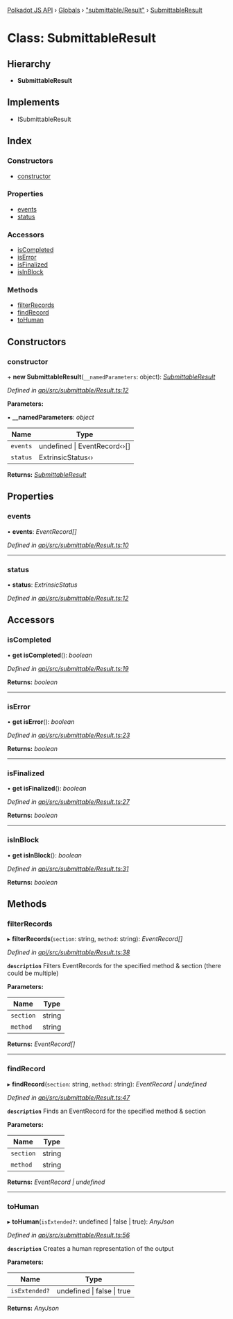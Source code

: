 [Polkadot JS API](../README.md) › [Globals](../globals.md) › ["submittable/Result"](../modules/_submittable_result_.md) › [SubmittableResult](_submittable_result_.submittableresult.md)

# Class: SubmittableResult

## Hierarchy

* **SubmittableResult**

## Implements

* ISubmittableResult

## Index

### Constructors

* [constructor](_submittable_result_.submittableresult.md#constructor)

### Properties

* [events](_submittable_result_.submittableresult.md#events)
* [status](_submittable_result_.submittableresult.md#status)

### Accessors

* [isCompleted](_submittable_result_.submittableresult.md#iscompleted)
* [isError](_submittable_result_.submittableresult.md#iserror)
* [isFinalized](_submittable_result_.submittableresult.md#isfinalized)
* [isInBlock](_submittable_result_.submittableresult.md#isinblock)

### Methods

* [filterRecords](_submittable_result_.submittableresult.md#filterrecords)
* [findRecord](_submittable_result_.submittableresult.md#findrecord)
* [toHuman](_submittable_result_.submittableresult.md#tohuman)

## Constructors

###  constructor

\+ **new SubmittableResult**(`__namedParameters`: object): *[SubmittableResult](_submittable_result_.submittableresult.md)*

*Defined in [api/src/submittable/Result.ts:12](https://github.com/jak-pan/api/blob/4ae9e7b2c0/packages/api/src/submittable/Result.ts#L12)*

**Parameters:**

▪ **__namedParameters**: *object*

Name | Type |
------ | ------ |
`events` | undefined &#124; EventRecord‹›[] |
`status` | ExtrinsicStatus‹› |

**Returns:** *[SubmittableResult](_submittable_result_.submittableresult.md)*

## Properties

###  events

• **events**: *EventRecord[]*

*Defined in [api/src/submittable/Result.ts:10](https://github.com/jak-pan/api/blob/4ae9e7b2c0/packages/api/src/submittable/Result.ts#L10)*

___

###  status

• **status**: *ExtrinsicStatus*

*Defined in [api/src/submittable/Result.ts:12](https://github.com/jak-pan/api/blob/4ae9e7b2c0/packages/api/src/submittable/Result.ts#L12)*

## Accessors

###  isCompleted

• **get isCompleted**(): *boolean*

*Defined in [api/src/submittable/Result.ts:19](https://github.com/jak-pan/api/blob/4ae9e7b2c0/packages/api/src/submittable/Result.ts#L19)*

**Returns:** *boolean*

___

###  isError

• **get isError**(): *boolean*

*Defined in [api/src/submittable/Result.ts:23](https://github.com/jak-pan/api/blob/4ae9e7b2c0/packages/api/src/submittable/Result.ts#L23)*

**Returns:** *boolean*

___

###  isFinalized

• **get isFinalized**(): *boolean*

*Defined in [api/src/submittable/Result.ts:27](https://github.com/jak-pan/api/blob/4ae9e7b2c0/packages/api/src/submittable/Result.ts#L27)*

**Returns:** *boolean*

___

###  isInBlock

• **get isInBlock**(): *boolean*

*Defined in [api/src/submittable/Result.ts:31](https://github.com/jak-pan/api/blob/4ae9e7b2c0/packages/api/src/submittable/Result.ts#L31)*

**Returns:** *boolean*

## Methods

###  filterRecords

▸ **filterRecords**(`section`: string, `method`: string): *EventRecord[]*

*Defined in [api/src/submittable/Result.ts:38](https://github.com/jak-pan/api/blob/4ae9e7b2c0/packages/api/src/submittable/Result.ts#L38)*

**`description`** Filters EventRecords for the specified method & section (there could be multiple)

**Parameters:**

Name | Type |
------ | ------ |
`section` | string |
`method` | string |

**Returns:** *EventRecord[]*

___

###  findRecord

▸ **findRecord**(`section`: string, `method`: string): *EventRecord | undefined*

*Defined in [api/src/submittable/Result.ts:47](https://github.com/jak-pan/api/blob/4ae9e7b2c0/packages/api/src/submittable/Result.ts#L47)*

**`description`** Finds an EventRecord for the specified method & section

**Parameters:**

Name | Type |
------ | ------ |
`section` | string |
`method` | string |

**Returns:** *EventRecord | undefined*

___

###  toHuman

▸ **toHuman**(`isExtended?`: undefined | false | true): *AnyJson*

*Defined in [api/src/submittable/Result.ts:56](https://github.com/jak-pan/api/blob/4ae9e7b2c0/packages/api/src/submittable/Result.ts#L56)*

**`description`** Creates a human representation of the output

**Parameters:**

Name | Type |
------ | ------ |
`isExtended?` | undefined &#124; false &#124; true |

**Returns:** *AnyJson*
